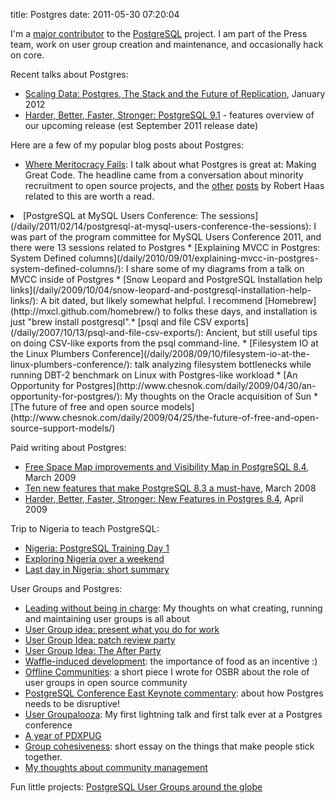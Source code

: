 title: Postgres
date: 2011-05-30 07:20:04

I'm a [major contributor](http://www.postgresql.org/community/contributors/) to the [PostgreSQL](http://postgresql.org) project. I am part of the Press team, work on user group creation and maintenance, and occasionally hack on core.

Recent talks about Postgres: 

*   [Scaling Data: Postgres, The Stack and the Future of Replication](https://www.youtube.com/watch?v=Pdgzy7KoGWU), January 2012
*   [Harder, Better, Faster, Stronger: PostgreSQL 9.1](http://www.oscon.com/oscon2011/public/schedule/detail/19275) - features overview of our upcoming release (est September 2011 release date)

Here are a few of my popular blog posts about Postgres: 

*   [Where Meritocracy Fails](/daily/2011/03/30/where-meritocracy-fails/): I talk about what Postgres is great at: Making Great Code. The headline came from a conversation about minority recruitment to open source projects, and the [other](http://rhaas.blogspot.com/2011/03/welcoming-community.html) [posts](http://rhaas.blogspot.com/2011/03/commitfests-and-meritocracy.html) by Robert Haas related to this are worth a read.</a>
<li>[PostgreSQL at MySQL Users Conference: The sessions](/daily/2011/02/14/postgresql-at-mysql-users-conference-the-sessions): I was part of the program committee for MySQL Users Conference 2011, and there were 13 sessions related to Postgres
*   [Explaining MVCC in Postgres: System Defined columns](/daily/2010/09/01/explaining-mvcc-in-postgres-system-defined-columns/): I share some of my diagrams from a talk on MVCC inside of Postgres
*   [Snow Leopard and PostgreSQL Installation help links](/daily/2009/10/04/snow-leopard-and-postgresql-installation-help-links/): A bit dated, but likely somewhat helpful. I recommend [Homebrew](http://mxcl.github.com/homebrew/) to folks these days, and installation is just "brew install postgresql".*   [psql and file CSV exports](/daily/2007/10/13/psql-and-file-csv-exports/): Ancient, but still useful tips on doing CSV-like exports from the psql command-line.
*   [Filesystem IO at the Linux Plumbers Conference](/daily/2008/09/10/filesystem-io-at-the-linux-plumbers-conference/): talk analyzing filesystem bottlenecks while running DBT-2 benchmark on Linux with Postgres-like workload
*   [An Opportunity for Postgres](http://www.chesnok.com/daily/2009/04/30/an-opportunity-for-postgres/): My thoughts on the Oracle acquisition of Sun
*   [The future of free and open source models](http://www.chesnok.com/daily/2009/04/25/the-future-of-free-and-open-source-support-models/) 

Paid writing about Postgres: 

*   [Free Space Map improvements and Visibility Map in PostgreSQL 8.4](http://searchenterpriselinux.techtarget.com/tip/0,289483,sid39_gci1351721,00.html), March 2009
*   [Ten new features that make PostgreSQL 8.3 a must-have](http://www.linux-mag.com/id/5679), March 2008
*   [Harder, Better, Faster, Stronger: New Features in Postgres 8.4](http://www.linux-mag.com/id/7306/), April 2009

Trip to Nigeria to teach PostgreSQL: 

*   [Nigeria: PostgreSQL Training Day 1](http://blog.endpoint.com/2009/07/nigeria-postgresql-training-day-1.html)
*   [Exploring Nigeria over a weekend](http://blog.endpoint.com/2009/07/in-nigeria-weekend-exploring.html)
*   [Last day in Nigeria: short summary](http://blog.endpoint.com/2009/07/last-day-in-nigeria-short-summary.html)

User Groups and Postgres: 

*   [Leading without being in charge](http://www.chesnok.com/daily/2009/02/09/leading-without-being-in-charge-updated-slides-for-fosdem-2009/): My thoughts on what creating, running and maintaining user groups is all about
*   [User Group idea: present what you do for work](http://www.chesnok.com/daily/2009/09/28/user-group-idea-present-what-you-do-for-work/)
*   [User Group Idea: patch review party](http://www.chesnok.com/daily/2009/09/18/user-group-idea-patch-review-party/)
*   [User Group Idea: The After Party](http://www.chesnok.com/daily/2009/10/04/user-group-idea-the-after-party/)
*   [Waffle-induced development](http://www.chesnok.com/daily/2009/02/12/waffle-induced-development/): the importance of food as an incentive :)
*   [Offline Communities](http://www.chesnok.com/daily/2009/06/01/offline-community-pugs-updates/): a short piece I wrote for OSBR about the role of user groups in open source community
*   [PostgreSQL Conference East Keynote commentary](http://www.chesnok.com/daily/2008/04/01/postgresql-conerence-keynote-commentary/): about how Postgres needs to be disruptive!
*   [User Groupalooza](http://www.chesnok.com/daily/2008/05/22/pgcon-lightning-talk-user-groupalooza/): My first lightning talk and first talk ever at a Postgres conference
*   [A year of PDXPUG](http://www.chesnok.com/daily/2009/01/01/a-year-of-pdxpug/)
*   [Group cohesiveness](http://www.chesnok.com/daily/2007/08/02/group-cohesiveness/): short essay on the things that make people stick together.
*   [My thoughts about community management](http://www.chesnok.com/daily/2009/07/30/my-thoughts-about-community-management/)

Fun little projects: 
[PostgreSQL User Groups around the globe](http://maps.google.com/maps/ms?ie=UTF8&hl=en&msa=0&msid=104404041918257702231.00045fbdff63733a867ac&ll=56.170023,-170.15625&spn=150.363082,360&z=1)
